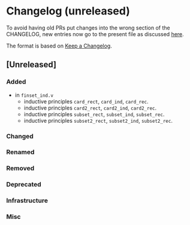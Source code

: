 # Changelog (unreleased)

To avoid having old PRs put changes into the wrong section of the CHANGELOG,
new entries now go to the present file as discussed
[here](https://github.com/math-comp/math-comp/wiki/Agenda-of-the-April-23rd-2019-meeting-9h30-to-12h30#avoiding-issues-with-changelog).

The format is based on [Keep a Changelog](https://keepachangelog.com/en/1.0.0/).

## [Unreleased]

### Added

- in `finset_ind.v`
  + inductive principles `card_rect`, `card_ind`, `card_rec`.
  + inductive principles `card2_rect`, `card2_ind`, `card2_rec`.
  + inductive principles `subset_rect`, `subset_ind`, `subset_rec`.
  + inductive principles `subset2_rect`, `subset2_ind`, `subset2_rec`.

### Changed

### Renamed

### Removed

### Deprecated

### Infrastructure

### Misc
